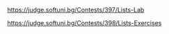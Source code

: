 https://judge.softuni.bg/Contests/397/Lists-Lab

https://judge.softuni.bg/Contests/398/Lists-Exercises